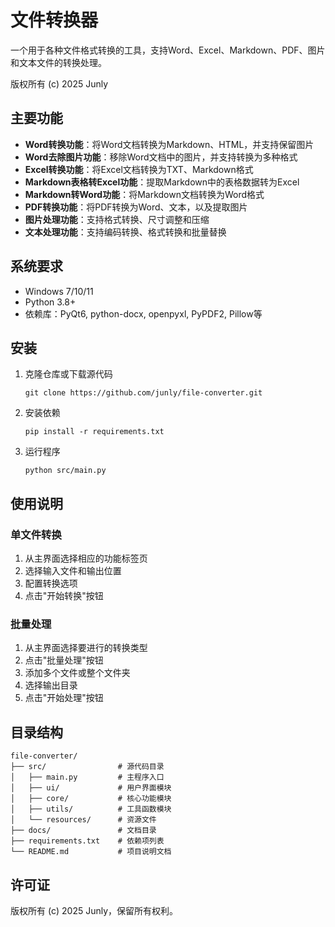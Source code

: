# 文件转换器

一个用于各种文件格式转换的工具，支持Word、Excel、Markdown、PDF、图片和文本文件的转换处理。

版权所有 (c) 2025 Junly

## 主要功能

- **Word转换功能**：将Word文档转换为Markdown、HTML，并支持保留图片
- **Word去除图片功能**：移除Word文档中的图片，并支持转换为多种格式
- **Excel转换功能**：将Excel文档转换为TXT、Markdown格式
- **Markdown表格转Excel功能**：提取Markdown中的表格数据转为Excel
- **Markdown转Word功能**：将Markdown文档转换为Word格式
- **PDF转换功能**：将PDF转换为Word、文本，以及提取图片
- **图片处理功能**：支持格式转换、尺寸调整和压缩
- **文本处理功能**：支持编码转换、格式转换和批量替换

## 系统要求

- Windows 7/10/11
- Python 3.8+
- 依赖库：PyQt6, python-docx, openpyxl, PyPDF2, Pillow等

## 安装

1. 克隆仓库或下载源代码
   ```
   git clone https://github.com/junly/file-converter.git
   ```

2. 安装依赖
   ```
   pip install -r requirements.txt
   ```

3. 运行程序
   ```
   python src/main.py
   ```

## 使用说明

### 单文件转换

1. 从主界面选择相应的功能标签页
2. 选择输入文件和输出位置
3. 配置转换选项
4. 点击"开始转换"按钮

### 批量处理

1. 从主界面选择要进行的转换类型
2. 点击"批量处理"按钮
3. 添加多个文件或整个文件夹
4. 选择输出目录
5. 点击"开始处理"按钮

## 目录结构

```
file-converter/
├── src/                # 源代码目录
│   ├── main.py         # 主程序入口
│   ├── ui/             # 用户界面模块
│   ├── core/           # 核心功能模块
│   ├── utils/          # 工具函数模块
│   └── resources/      # 资源文件
├── docs/               # 文档目录
├── requirements.txt    # 依赖项列表
└── README.md           # 项目说明文档
```

## 许可证

版权所有 (c) 2025 Junly，保留所有权利。
